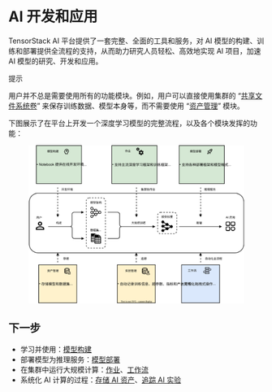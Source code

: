 # AI 开发和应用

TensorStack AI 平台提供了一套完整、全面的工具和服务，对 AI 模型的构建、训练和部署提供全流程的支持，从而助力研究人员轻松、高效地实现 AI 项目，加速 AI 模型的研究、开发和应用。

<aside class="note tip">
<div class="title">提示</div>

用户并不总是需要使用所有的功能模块。例如，用户可以直接使用集群的 “[共享文件系统卷](./storage/index.md#共享文件系统卷shared-filesystem-volumes)” 来保存训练数据、模型本身等，而不需要使用 “[资产管理](./asset-management.md)” 模块。

</aside>

下图展示了在平台上开发一个深度学习模型的完整流程，以及各个模块发挥的功能：

<figure>
  <img alt="ai-development" src="../assets/modules/ai-development.drawio.svg" />
</figure>

## 下一步

* 学习并使用：[模型构建](./building/index.md)
* 部署模型为推理服务：[模型部署](./deployment/index.md)
* 在集群中运行大规模计算：[作业](./jobs/index.md)、[工作流](./workflows/index.md)
* 系统化 AI 计算的过程：[存储 AI 资产](./asset-management.md)、[追踪 AI 实验](./experiment-management.md)
